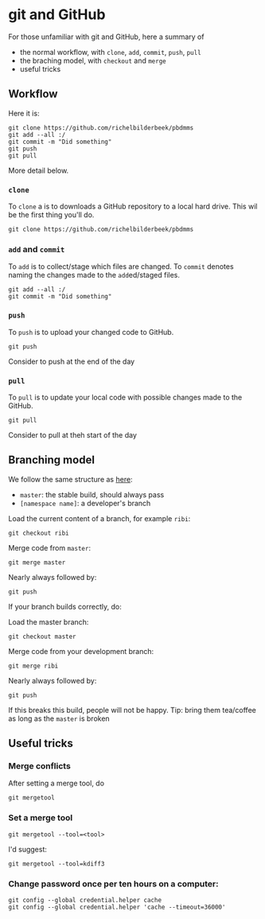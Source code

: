 # git and GitHub

For those unfamiliar with git and GitHub, here a summary of

 * the normal workflow, with `clone`, `add`, `commit`, `push`, `pull`
 * the braching model, with `checkout` and `merge`
 * useful tricks

## Workflow

Here it is:

```
git clone https://github.com/richelbilderbeek/pbdmms
git add --all :/
git commit -m "Did something"
git push
git pull
```

More detail below.

### `clone`

To `clone` a is to downloads a GitHub repository to 
a local hard drive. This wil be the first thing you'll do.

```
git clone https://github.com/richelbilderbeek/pbdmms
```

### `add` and `commit`

To `add` is to collect/stage which files are changed.
To `commit` denotes naming the changes made to the `add`ed/staged files.

```
git add --all :/
git commit -m "Did something"
```

### `push`

To `push` is to upload your changed code to GitHub.

```
git push
```

Consider to push at the end of the day


### `pull`

To `pull` is to update your local code with 
possible changes made to the GitHub.

```
git pull
```

Consider to pull at theh start of the day


## Branching model

We follow the same structure as [here](http://nvie.com/posts/a-successful-git-branching-model/):

 * `master`: the stable build, should always pass
 * `[namespace name]`: a developer's branch

Load the current content of a branch, for example `ribi`:

```
git checkout ribi
```

Merge code from `master`:

```
git merge master
```

Nearly always followed by:

```
git push
```

If your branch builds correctly, do:

Load the master branch:

```
git checkout master
```

Merge code from your development branch:

```
git merge ribi
```

Nearly always followed by:

```
git push
```

If this breaks this build, people will not
be happy. Tip: bring them tea/coffee as long as the
`master` is broken

## Useful tricks

### Merge conflicts

After setting a merge tool, do

```
git mergetool
```

### Set a merge tool

```
git mergetool --tool=<tool>
```

I'd suggest:

```
git mergetool --tool=kdiff3
```

### Change password once per ten hours on a computer:

```
git config --global credential.helper cache
git config --global credential.helper 'cache --timeout=36000'
```

